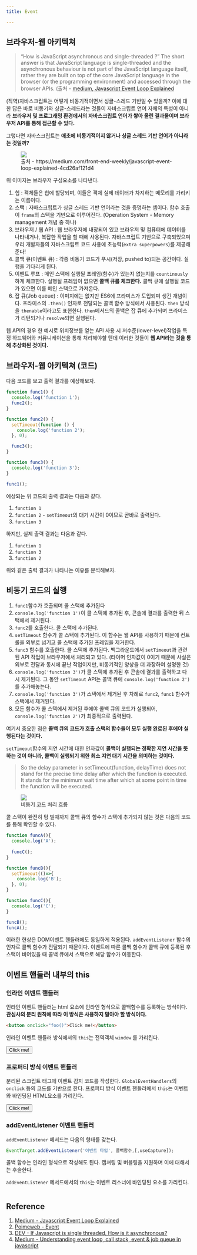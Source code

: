 ```yaml
---
title: Event

---
```

## 브라우저-웹 아키텍쳐
>“How is JavaScript asynchronous and single-threaded ?” The short answer is that JavaScript language is single-threaded and the asynchronous behaviour is not part of the JavaScript language itself, rather they are built on top of the core JavaScript language in the browser (or the programming environment) and accessed through the browser APIs. (출처 - [medium, Javascript Event Loop Explained](https://medium.com/front-end-weekly/javascript-event-loop-explained-4cd26af121d4)

(직역)자바스크립트는 어떻게 비동기적이면서 싱글-스레드 기반일 수 있을까? 이에 대한 답은 바로 비동기와 싱글-스레드라는 것들이 자바스크립트 언어 자체의 특성이 아니라 **브라우저 및 프로그래밍 환경에서의 자바스크립트 언어가 쌓아 올린 결과물이며 브라우저 API를 통해 접근할 수 있다.** 

그렇다면 자바스크립트는 **애초에 비동기적이지 않거나 싱글 스레드 기반 언어가 아니라는 것일까?** 

<figure>
  <img src="../.vuepress/assets/javascript/eventloop.png"/>
  <figcaption>출처 - https://medium.com/front-end-weekly/javascript-event-loop-explained-4cd26af121d4</figcaption>
</figure>

위 이미지는 브라우저 구성요소를 나타낸다.
1. 힙 : 객체들은 힙에 할당되며, 이들은 객체 실제 데이터가 차지하는 메모리를 가리키는 이름이다.
2. 스택 : 자바스크립트가 싱글 스레드 기반 언어라는 것을 증명하는 셈이다. 함수 호출이 `frame`의 스택을 기반으로 이루어진다. (Operation System - Memory management 개념 중 하나)
3. 브라우저 / 웹 API : 웹 브라우저에 내장되어 있고 브라우저 및 컴퓨터에 데이터를 나타내거나, 복잡한 작업을 할 때에 사용된다. 자바스크립트 기반으로 구축되었으며 우리 개발자들의 자바스크립트 코드 사용에 초능력(`extra superpowers`)를 제공해준다!
4. 콜백 큐(이벤트 큐) : 각종 비동기 코드가 푸시(저장, pushed to)되는 공간이다. 실행을 기다리게 된다.
5. 이벤트 루프 : 메인 스택에 실행될 프레임(함수)가  있는지 없는지를 `countinously`하게 체크한다. 실행될 프레임이 없으면 **콜백 큐를 체크한다.** 콜백 큐에 실행될 코드가 있으면 이를 메인 스택으로 가져온다.
6. 잡 큐(Job queue) : 이미지에는 없지만 ES6에 프라미스가 도입되며 생긴 개념이다. 프라미스의 `.then()` 인자로 전달되는 콜백 함수 방식에서 사용된다. `then` 방식을 `thenable`이라고도 표현한다. `then`메서드의 콜백은 잡 큐에 추가되며 프라미스가 리턴되거나 `resolve`되면 실행된다.


웹 API의 경우 한 예시로 위치정보를 얻는 API 사용 시 저수준(lower-level)작업을 특정 하드웨어와 커뮤니케이션을 통해 처리해야할 텐데 이러한 것들이 **웹 API라는 것을 통해 추상화된 것이다.**

## 브라우저-웹 아키텍쳐 (코드)
다음 코드를 보고 출력 결과를 예상해보자.
```javascript
function func1() {
  console.log('function 1');
  func2();
}

function func2() {
  setTimeout(function () {
    console.log('function 2');
  }, 0);

  func3();
}

function func3() {
  console.log('function 3');
}

func1();
```

예상되는 위 코드의 출력 결과는 다음과 같다.
1. `function 1`
2. `function 2` - `setTimeout`의 대기 시간이 0이므로 곧바로 출력된다.
3. `function 3`

하지만, 실제 출력 결과는 다음과 같다.
1. `function 1`
2. `function 3`
3. `function 2`

위와 같은 출력 결과가 나타나는 이유를 분석해보자.

## 비동기 코드의 실행
1. `func1`함수가 호출되며 콜 스택에 추가된다
2. `console.log('function 1')`이 콜 스택에 추가된 후, 콘솔에 결과를 출력한 뒤 스택에서 제거된다.
3. `func2`를 호출한다. 콜 스택에 추가된다.
4. `setTimeout` 함수가 콜 스택에 추가된다. 이 함수는 웹 API를 사용하기 때문에 컨트롤을 외부로 넘기고 콜 스택에 추가된 프레임을 제거한다. 
5. `func3` 함수를 호출한다. 콜 스택에 추가된다. 백그라운드에서 `setTimeout`과 관련된 API 작업이 브라우저에서 처리되고 있다. (타이머 인자값이 0이기 때문에 사실은 외부로 전달과 동시에 끝난 작업이지만, 비동기적인 양상을 더 과장하여 설명한 것)
6. `console.log('function 3')`가 콜 스택에 추가된 후 콘솔에 결과를 출력하고 다시 제거된다. 그 동안 `setTimeout` API는 콜백 큐에 `console.log('function 2')`를 추가해놓는다.
7. `console.log('function 3')`가 스택에서 제거된 후 차례로 `func2`, `func1` 함수가 스택에서 제거된다.
8. 모든 함수가 콜 스택에서 제거된 후에야 콜백 큐의 코드가 실행되어, `console.log('function 2')`가 최종적으로 출력된다.

여기서 중요한 점은 **콜백 큐의 코드가 호출 스택의 함수들이 모두 실행 완료된 후에야 실행된다는 것이다.** 

`setTimeout`함수의 지연 시간에 대한 인자값이 **콜백이 실행되는 정확한 지연 시간을 뜻하는 것이 아니라, 콜백이 실행되기 위한 최소 지연 대기 시간을 의미하는 것이다.**

> So the delay parameter in setTimeout(function, delayTime) does not stand for the precise time delay after which the function is executed. It stands for the minimum wait time after which at some point in time the function will be executed.

<figure>
  <img src="../.vuepress/assets/javascript/call-stack.gif"/>
  <figcaption>비동기 코드 처리 흐름</figcaption>
</figure>

콜 스택이 완전히 텅 빌때까지 콜백 큐의 함수가 스택에 추가되지 않는 것은 다음의 코드를 통해 확인할 수 있다.
```javascript
function funcA(){
  console.log('A');
  
  funcC();
}

function funcB(){
  setTimeout(()=>{
    console.log('B');
  }, 0);
}

function funcC(){
  console.log('C');
}

funcB();
funcA();
```

이러한 현상은 DOM이벤트 핸들러에도 동일하게 적용된다. `addEventListener` 함수의 인자로 콜백 함수가 전달되기 때문이다. 이벤트에 따른 콜백 함수가 콜백 큐에 등록된 후 스택이 비어있을 때 콜백 큐에서 스택으로 해당 함수가 이동한다.

## 이벤트 핸들러 내부의 this

### 인라인 이벤트 핸들러
인라인 이벤트 핸들러는 html 요소에 인라인 형식으로 콜백함수를 등록하는 방식이다. **관심사의 분리 원칙에 따라 이 방식은 사용하지 말아야 할 방식이다.**

```html
<button onclick="foo()">Click me!</button>
```

인라인 이벤트 핸들러 방식에서의 `this`는 전역객체 `window` 를 가리킨다.

<button onclick="foo()">Click me!</button>
<script>
  function foo(){
    alert(this);
  }
</script>

### 프로퍼티 방식 이벤트 핸들러
분리된 스크립트 태그에 이벤트 감지 코드를 작성한다. `GlobalEventHandlers`의 `onclick` 등의 코드를 기반으로 한다. 프로퍼티 방식 이벤트 핸들러에서 `this`는 이벤트와 바인딩된 HTML요소를 가리킨다.

<button class="btn">Click me!</button>
<script>
  const btn = document.querySelector(`.btn`);
  btn.onclick = function(e){
    alert(this);
  } 
</script>

### addEventListener 이벤트 핸들러
`addEventListener` 메서드는 다음의 형태를 갖는다.
```javascript
EventTarget.addEventListener('이벤트 타입', 콜백함수,[,useCapture]); 
```
콜백 함수는 인라인 형식으로 작성해도 된다. 캡쳐링 및 버블링을 지원하며 이에 대해서는 후술한다.

`addEventListener` 메서드에서의 `this`는 이벤트 리스너에 바인딩된 요소를 가리킨다.
```javascript
```




## Reference
1. [Medium - Javascript Event Loop Explained](https://medium.com/front-end-weekly/javascript-event-loop-explained-4cd26af121d4)
2. [Poimeweb - Event](https://poiemaweb.com/js-event#reference)
3. [DEV - If Javascript is single threaded, How is it asynchronous?](https://dev.to/bbarbour/if-javascript-is-single-threaded-how-is-it-asynchronous-56gd)
4. [Medium - Understanding event loop, call stack, event & job queue in javascript](https://medium.com/@Rahulx1/understanding-event-loop-call-stack-event-job-queue-in-javascript-63dcd2c71ecd)